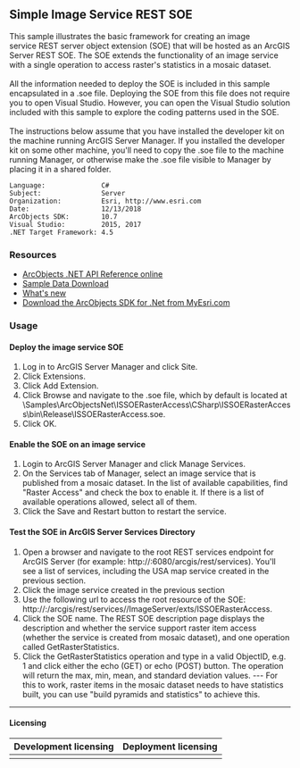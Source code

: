 ## Simple Image Service REST SOE

  <div xmlns="http://www.w3.org/1999/xhtml">This sample illustrates the basic framework for creating an image service REST server object extension (SOE) that will be hosted as an ArcGIS Server REST SOE. The SOE extends the functionality of an image service with a single operation to access raster's statistics in a mosaic dataset. </div>
  <div xmlns="http://www.w3.org/1999/xhtml"> </div>
  <div xmlns="http://www.w3.org/1999/xhtml">All the information needed to deploy the SOE is included in this sample encapsulated in a .soe file. Deploying the SOE from this file does not require you to open Visual Studio. However, you can open the Visual Studio solution included with this sample to explore the coding patterns used in the SOE.</div>
  <div xmlns="http://www.w3.org/1999/xhtml"> </div>
  <div xmlns="http://www.w3.org/1999/xhtml">The instructions below assume that you have installed the developer kit on the machine running ArcGIS Server Manager. If you installed the developer kit on some other machine, you'll need to copy the .soe file to the machine running Manager, or otherwise make the .soe file visible to Manager by placing it in a shared folder.</div>  


<!-- TODO: Fill this section below with metadata about this sample-->
```
Language:              C#
Subject:               Server
Organization:          Esri, http://www.esri.com
Date:                  12/13/2018
ArcObjects SDK:        10.7
Visual Studio:         2015, 2017
.NET Target Framework: 4.5
```

### Resources

* [ArcObjects .NET API Reference online](http://desktop.arcgis.com/en/arcobjects/latest/net/webframe.htm)  
* [Sample Data Download](../../releases)  
* [What's new](http://desktop.arcgis.com/en/arcobjects/latest/net/webframe.htm#91cabc68-2271-400a-8ff9-c7fb25108546.htm)  
* [Download the ArcObjects SDK for .Net from MyEsri.com](https://my.esri.com/)  

### Usage
#### Deploy the image service SOE  
1. Log in to ArcGIS Server Manager and click Site.  
1. Click Extensions.  
1. Click Add Extension.  
1. Click Browse and navigate to the .soe file, which by default is located at <ArcGIS DeveloperKit install location>\Samples\ArcObjectsNet\ISSOERasterAccess\CSharp\ISSOERasterAccess\bin\Release\ISSOERasterAccess.soe.   
1. Click OK.  

#### Enable the SOE on an image service  
1. Login to ArcGIS Server Manager and click Manage Services.  
1. On the Services tab of Manager, select an image service that is published from a mosaic dataset. In the list of available capabilities, find "Raster Access" and check the box to enable it. If there is a list of available operations allowed, select all of them.  
1. Click the Save and Restart button to restart the service.  

#### Test the SOE in ArcGIS Server Services Directory  
1. Open a browser and navigate to the root REST services endpoint for ArcGIS Server (for example: http://<server name>:6080/arcgis/rest/services). You'll see a list of services, including the USA map service created in the previous section.   
1. Click the image service created in the previous section  
1. Use the following url to access the root resource of the SOE: http://<server name>:<port>/arcgis/rest/services/<name of service>/ImageServer/exts/ISSOERasterAccess.  
1. Click the SOE name. The REST SOE description page displays the description and whether the service support raster item access (whether the service is created from mosaic dataset), and one operation called GetRasterStatistics.   
1. Click the GetRasterStatistics operation and type in a valid ObjectID, e.g. 1 and click either the echo (GET) or echo (POST) button. The operation will return the max, min, mean, and standard deviation values. --- For this to work, raster items in the mosaic dataset needs to have statistics built, you can use "build pyramids and statistics" to achieve this.  









---------------------------------

#### Licensing  
| Development licensing | Deployment licensing | 
| ------------- | ------------- | 
|  |  |  



